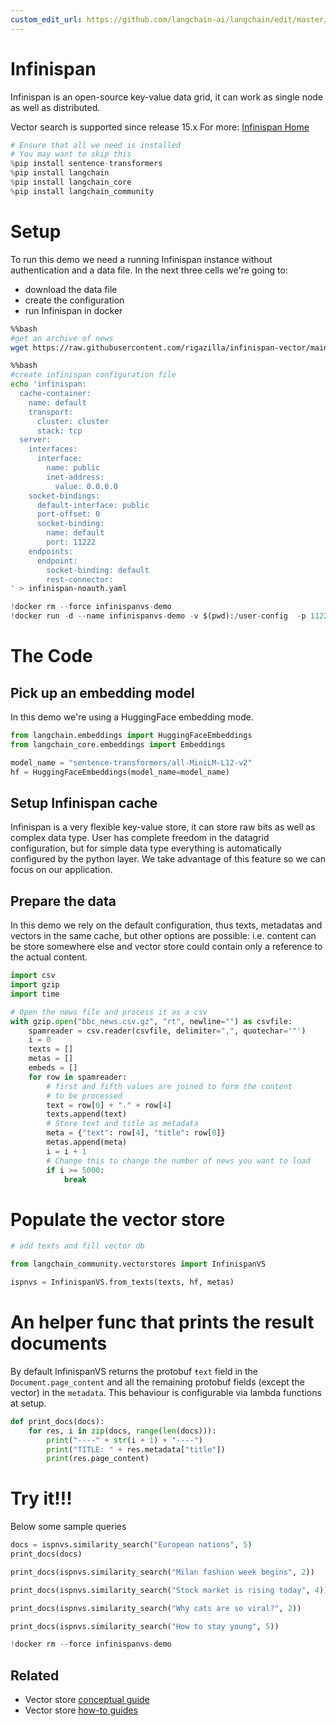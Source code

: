 ```yaml
---
custom_edit_url: https://github.com/langchain-ai/langchain/edit/master/docs/docs/integrations/vectorstores/infinispanvs.ipynb
---
```

# Infinispan

Infinispan is an open-source key-value data grid, it can work as single node as well as distributed.

Vector search is supported since release 15.x
For more: [Infinispan Home](https://infinispan.org)


```python
# Ensure that all we need is installed
# You may want to skip this
%pip install sentence-transformers
%pip install langchain
%pip install langchain_core
%pip install langchain_community
```

# Setup

To run this demo we need a running Infinispan instance without authentication and a data file.
In the next three cells we're going to:
- download the data file
- create the configuration
- run Infinispan in docker


```bash
%%bash
#get an archive of news
wget https://raw.githubusercontent.com/rigazilla/infinispan-vector/main/bbc_news.csv.gz
```


```bash
%%bash
#create infinispan configuration file
echo 'infinispan:
  cache-container: 
    name: default
    transport: 
      cluster: cluster 
      stack: tcp 
  server:
    interfaces:
      interface:
        name: public
        inet-address:
          value: 0.0.0.0 
    socket-bindings:
      default-interface: public
      port-offset: 0        
      socket-binding:
        name: default
        port: 11222
    endpoints:
      endpoint:
        socket-binding: default
        rest-connector:
' > infinispan-noauth.yaml
```


```python
!docker rm --force infinispanvs-demo
!docker run -d --name infinispanvs-demo -v $(pwd):/user-config  -p 11222:11222 infinispan/server:15.0 -c /user-config/infinispan-noauth.yaml
```

# The Code

## Pick up an embedding model

In this demo we're using
a HuggingFace embedding mode.


```python
from langchain.embeddings import HuggingFaceEmbeddings
from langchain_core.embeddings import Embeddings

model_name = "sentence-transformers/all-MiniLM-L12-v2"
hf = HuggingFaceEmbeddings(model_name=model_name)
```

## Setup Infinispan cache

Infinispan is a very flexible key-value store, it can store raw bits as well as complex data type.
User has complete freedom in the datagrid configuration, but for simple data type everything is automatically
configured by the python layer. We take advantage of this feature so we can focus on our application.

## Prepare the data

In this demo we rely on the default configuration, thus texts, metadatas and vectors in the same cache, but other options are possible: i.e. content can be store somewhere else and vector store could contain only a reference to the actual content.


```python
import csv
import gzip
import time

# Open the news file and process it as a csv
with gzip.open("bbc_news.csv.gz", "rt", newline="") as csvfile:
    spamreader = csv.reader(csvfile, delimiter=",", quotechar='"')
    i = 0
    texts = []
    metas = []
    embeds = []
    for row in spamreader:
        # first and fifth values are joined to form the content
        # to be processed
        text = row[0] + "." + row[4]
        texts.append(text)
        # Store text and title as metadata
        meta = {"text": row[4], "title": row[0]}
        metas.append(meta)
        i = i + 1
        # Change this to change the number of news you want to load
        if i >= 5000:
            break
```

# Populate the vector store


```python
# add texts and fill vector db

from langchain_community.vectorstores import InfinispanVS

ispnvs = InfinispanVS.from_texts(texts, hf, metas)
```

# An helper func that prints the result documents

By default InfinispanVS returns the protobuf `ŧext` field in the `Document.page_content`
and all the remaining protobuf fields (except the vector) in the `metadata`. This behaviour is
configurable via lambda functions at setup.


```python
def print_docs(docs):
    for res, i in zip(docs, range(len(docs))):
        print("----" + str(i + 1) + "----")
        print("TITLE: " + res.metadata["title"])
        print(res.page_content)
```

# Try it!!!

Below some sample queries


```python
docs = ispnvs.similarity_search("European nations", 5)
print_docs(docs)
```


```python
print_docs(ispnvs.similarity_search("Milan fashion week begins", 2))
```


```python
print_docs(ispnvs.similarity_search("Stock market is rising today", 4))
```


```python
print_docs(ispnvs.similarity_search("Why cats are so viral?", 2))
```


```python
print_docs(ispnvs.similarity_search("How to stay young", 5))
```


```python
!docker rm --force infinispanvs-demo
```


## Related

- Vector store [conceptual guide](/docs/concepts/#vector-stores)
- Vector store [how-to guides](/docs/how_to/#vector-stores)
